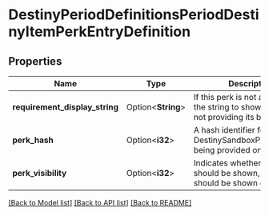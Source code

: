# DestinyPeriodDefinitionsPeriodDestinyItemPerkEntryDefinition

## Properties

Name | Type | Description | Notes
------------ | ------------- | ------------- | -------------
**requirement_display_string** | Option<**String**> | If this perk is not active, this is the string to show for why it's not providing its benefits. | [optional]
**perk_hash** | Option<**i32**> | A hash identifier for the DestinySandboxPerkDefinition being provided on the item. | [optional]
**perk_visibility** | Option<**i32**> | Indicates whether this perk should be shown, or if it should be shown disabled. | [optional]

[[Back to Model list]](../README.md#documentation-for-models) [[Back to API list]](../README.md#documentation-for-api-endpoints) [[Back to README]](../README.md)


